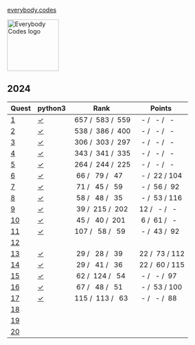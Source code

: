 [everybody.codes](https://everybody.codes)

<img src="https://everybody-codes.b-cdn.net/assets/img/logo.png" alt="Everybody Codes logo" style="height: 120px"/>

## 2024

<!-- @BEGIN:Quests:2024@ -->
| Quest | python3 | Rank | Points |
| --- | --- | --- | --- |
|[1](https://everybody.codes/event/2024/quests/1)|[✓](src/main/python/2024_01.py)|&nbsp;657&nbsp;/&nbsp;&nbsp;583&nbsp;/&nbsp;&nbsp;559|&nbsp;&nbsp;-&nbsp;/&nbsp;&nbsp;&nbsp;-&nbsp;/&nbsp;&nbsp;&nbsp;-|
|[2](https://everybody.codes/event/2024/quests/2)|[✓](src/main/python/2024_02.py)|&nbsp;538&nbsp;/&nbsp;&nbsp;386&nbsp;/&nbsp;&nbsp;400|&nbsp;&nbsp;-&nbsp;/&nbsp;&nbsp;&nbsp;-&nbsp;/&nbsp;&nbsp;&nbsp;-|
|[3](https://everybody.codes/event/2024/quests/3)|[✓](src/main/python/2024_03.py)|&nbsp;306&nbsp;/&nbsp;&nbsp;303&nbsp;/&nbsp;&nbsp;297|&nbsp;&nbsp;-&nbsp;/&nbsp;&nbsp;&nbsp;-&nbsp;/&nbsp;&nbsp;&nbsp;-|
|[4](https://everybody.codes/event/2024/quests/4)|[✓](src/main/python/2024_04.py)|&nbsp;343&nbsp;/&nbsp;&nbsp;341&nbsp;/&nbsp;&nbsp;335|&nbsp;&nbsp;-&nbsp;/&nbsp;&nbsp;&nbsp;-&nbsp;/&nbsp;&nbsp;&nbsp;-|
|[5](https://everybody.codes/event/2024/quests/5)|[✓](src/main/python/2024_05.py)|&nbsp;264&nbsp;/&nbsp;&nbsp;244&nbsp;/&nbsp;&nbsp;225|&nbsp;&nbsp;-&nbsp;/&nbsp;&nbsp;&nbsp;-&nbsp;/&nbsp;&nbsp;&nbsp;-|
|[6](https://everybody.codes/event/2024/quests/6)|[✓](src/main/python/2024_06.py)|&nbsp;&nbsp;66&nbsp;/&nbsp;&nbsp;&nbsp;79&nbsp;/&nbsp;&nbsp;&nbsp;47|&nbsp;&nbsp;-&nbsp;/&nbsp;&nbsp;22&nbsp;/&nbsp;104|
|[7](https://everybody.codes/event/2024/quests/7)|[✓](src/main/python/2024_07.py)|&nbsp;&nbsp;71&nbsp;/&nbsp;&nbsp;&nbsp;45&nbsp;/&nbsp;&nbsp;&nbsp;59|&nbsp;&nbsp;-&nbsp;/&nbsp;&nbsp;56&nbsp;/&nbsp;&nbsp;92|
|[8](https://everybody.codes/event/2024/quests/8)|[✓](src/main/python/2024_08.py)|&nbsp;&nbsp;58&nbsp;/&nbsp;&nbsp;&nbsp;48&nbsp;/&nbsp;&nbsp;&nbsp;35|&nbsp;&nbsp;-&nbsp;/&nbsp;&nbsp;53&nbsp;/&nbsp;116|
|[9](https://everybody.codes/event/2024/quests/9)|[✓](src/main/python/2024_09.py)|&nbsp;&nbsp;39&nbsp;/&nbsp;&nbsp;215&nbsp;/&nbsp;&nbsp;202|&nbsp;12&nbsp;/&nbsp;&nbsp;&nbsp;-&nbsp;/&nbsp;&nbsp;&nbsp;-|
|[10](https://everybody.codes/event/2024/quests/10)|[✓](src/main/python/2024_10.py)|&nbsp;&nbsp;45&nbsp;/&nbsp;&nbsp;&nbsp;40&nbsp;/&nbsp;&nbsp;201|&nbsp;&nbsp;6&nbsp;/&nbsp;&nbsp;61&nbsp;/&nbsp;&nbsp;&nbsp;-|
|[11](https://everybody.codes/event/2024/quests/11)|[✓](src/main/python/2024_11.py)|&nbsp;107&nbsp;/&nbsp;&nbsp;&nbsp;58&nbsp;/&nbsp;&nbsp;&nbsp;59|&nbsp;&nbsp;-&nbsp;/&nbsp;&nbsp;43&nbsp;/&nbsp;&nbsp;92|
|[12](https://everybody.codes/event/2024/quests/12)||||
|[13](https://everybody.codes/event/2024/quests/13)|[✓](src/main/python/2024_13.py)|&nbsp;&nbsp;29&nbsp;/&nbsp;&nbsp;&nbsp;28&nbsp;/&nbsp;&nbsp;&nbsp;39|&nbsp;22&nbsp;/&nbsp;&nbsp;73&nbsp;/&nbsp;112|
|[14](https://everybody.codes/event/2024/quests/14)|[✓](src/main/python/2024_14.py)|&nbsp;&nbsp;29&nbsp;/&nbsp;&nbsp;&nbsp;41&nbsp;/&nbsp;&nbsp;&nbsp;36|&nbsp;22&nbsp;/&nbsp;&nbsp;60&nbsp;/&nbsp;115|
|[15](https://everybody.codes/event/2024/quests/15)|[✓](src/main/python/2024_15.py)|&nbsp;&nbsp;62&nbsp;/&nbsp;&nbsp;124&nbsp;/&nbsp;&nbsp;&nbsp;54|&nbsp;&nbsp;-&nbsp;/&nbsp;&nbsp;&nbsp;-&nbsp;/&nbsp;&nbsp;97|
|[16](https://everybody.codes/event/2024/quests/16)|[✓](src/main/python/2024_16.py)|&nbsp;&nbsp;67&nbsp;/&nbsp;&nbsp;&nbsp;48&nbsp;/&nbsp;&nbsp;&nbsp;51|&nbsp;&nbsp;-&nbsp;/&nbsp;&nbsp;53&nbsp;/&nbsp;100|
|[17](https://everybody.codes/event/2024/quests/17)|[✓](src/main/python/2024_17.py)|&nbsp;115&nbsp;/&nbsp;&nbsp;113&nbsp;/&nbsp;&nbsp;&nbsp;63|&nbsp;&nbsp;-&nbsp;/&nbsp;&nbsp;&nbsp;-&nbsp;/&nbsp;&nbsp;88|
|[18](https://everybody.codes/event/2024/quests/18)||||
|[19](https://everybody.codes/event/2024/quests/19)||||
|[20](https://everybody.codes/event/2024/quests/20)||||
<!-- @END:Quests:2024@ -->
